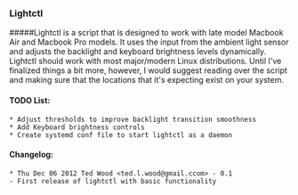 ### Lightctl
#####Lightctl is a script that is designed to work with late model Macbook Air and Macbook Pro models. It uses the input from the ambient light sensor and adjusts the backlight and keyboard brightness levels dynamically. Lightctl should work with most major/modern Linux distributions. Until I've finalized things a bit more, however, I would suggest reading over the script and making sure that the locations that it's expecting exist on your system.

#### TODO List:
    * Adjust thresholds to improve backlight transition smoothness
    * Add Keyboard brightness controls
    * Create systemd conf file to start lightctl as a daemon

#### Changelog:
    * Thu Dec 06 2012 Ted Wood <ted.l.wood@gmail.ccom> - 0.1
    - First release of lightctl with basic functionality

